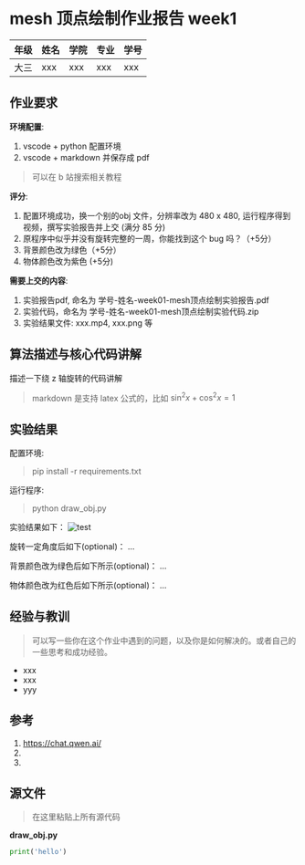 # mesh 顶点绘制作业报告 week1

| 年级 | 姓名 | 学院 | 专业 | 学号 |
| ---- | ---- | ---- | ---- | ---- |
|   大三   | xxx     | xxx     | xxx     | xxx     |


## 作业要求

**环境配置**:
1. vscode + python 配置环境
2. vscode + markdown 并保存成 pdf
> 可以在 b 站搜索相关教程


**评分**:
1. 配置环境成功，换一个别的obj 文件，分辨率改为 480 x 480, 运行程序得到视频，撰写实验报告并上交 (满分 85 分)
2. 原程序中似乎并没有旋转完整的一周，你能找到这个 bug 吗？（+5分）
3. 背景颜色改为绿色（+5分）
4. 物体颜色改为紫色 (+5分)

**需要上交的内容**:
1. 实验报告pdf, 命名为 学号-姓名-week01-mesh顶点绘制实验报告.pdf
2. 实验代码，命名为 学号-姓名-week01-mesh顶点绘制实验代码.zip
3. 实验结果文件: xxx.mp4, xxx.png 等

## 算法描述与核心代码讲解

描述一下绕 z 轴旋转的代码讲解

> markdown 是支持 latex 公式的，比如 $\sin^2x+\cos^2x=1$




## 实验结果

配置环境:
> pip install -r requirements.txt

运行程序:
> python draw_obj.py

实验结果如下：
![test](test.png)

旋转一定角度后如下(optional)：
...

背景颜色改为绿色后如下所示(optional)：
...

物体颜色改为红色后如下所示(optional)：
...



## 经验与教训
> 可以写一些你在这个作业中遇到的问题，以及你是如何解决的。或者自己的一些思考和成功经验。
- xxx
- xxx
- yyy

## 参考
1. https://chat.qwen.ai/
2. 
3. 

## 源文件
> 在这里粘贴上所有源代码

**draw_obj.py**
```python
print('hello')
```

